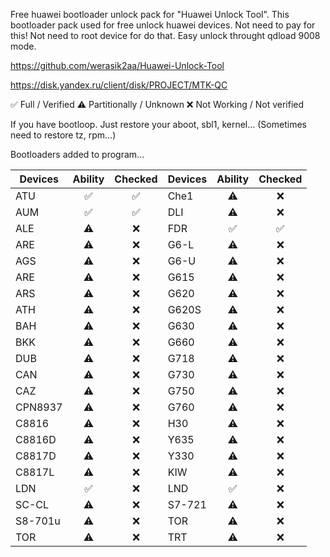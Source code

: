 Free huawei bootloader unlock pack for "Huawei Unlock Tool". This bootloader pack used for free unlock huawei devices. Not need to pay for this! Not need to root device for do that. Easy unlock throught qdload 9008 mode.

https://github.com/werasik2aa/Huawei-Unlock-Tool

https://disk.yandex.ru/client/disk/PROJECT/MTK-QC

✅ Full / Verified
⚠️ Partitionally / Unknown
❌ Not Working / Not verified

If you have bootloop. Just restore your aboot, sbl1, kernel... (Sometimes need to restore tz, rpm...)

Bootloaders added to program...

| Devices       | Ability | Checked | Devices    | Ability | Checked |
| ------------- | :-----: | :---: | ------------ | :-----: | :---: |
| ATU           |   ✅   |  ✅  | Che1          |   ⚠️   |  ❌  |
| AUM           |   ✅   |  ✅  | DLI           |   ⚠️   |  ❌  |
| ALE           |   ⚠️   |  ❌  | FDR           |   ✅   |  ✅  |
| ARE           |   ⚠️   |  ❌  | G6-L          |   ⚠️   |  ❌  |
| AGS           |   ⚠️   |  ❌  | G6-U          |   ⚠️   |  ❌  |
| ARE           |   ⚠️   |  ❌  | G615          |   ⚠️   |  ❌  |
| ARS           |   ⚠️   |  ❌  | G620          |   ⚠️   |  ❌  |
| ATH           |   ⚠️   |  ❌  | G620S         |   ⚠️   |  ❌  |
| BAH           |   ⚠️   |  ❌  | G630          |   ⚠️   |  ❌  |
| BKK           |   ⚠️   |  ❌  | G660          |   ⚠️   |  ❌  |
| DUB           |   ⚠️   |  ❌  | G718          |   ⚠️   |  ❌  |
| CAN           |   ⚠️   |  ❌  | G730          |   ⚠️   |  ❌  |
| CAZ           |   ⚠️   |  ❌  | G750          |   ⚠️   |  ❌  |
| CPN8937       |   ⚠️   |  ❌  | G760          |   ⚠️   |  ❌  |
| C8816         |   ⚠️   |  ❌  | H30           |   ⚠️   |  ❌  |
| C8816D        |   ⚠️   |  ❌  | Y635          |   ⚠️   |  ❌  |
| C8817D        |   ⚠️   |  ❌  | Y330          |   ⚠️   |  ❌  |
| C8817L        |   ⚠️   |  ❌  | KIW           |   ⚠️   |  ❌  |
| LDN           |   ✅   |  ❌  | LND           |   ✅   |  ❌  |
| SC-CL         |   ⚠️   |  ❌  | S7-721        |   ⚠️   |  ❌  |
| S8-701u       |   ⚠️   |  ❌  | TOR           |   ⚠️   |  ❌  |
| TOR           |   ⚠️   |  ❌  | TRT           |   ⚠️   |  ❌  |
